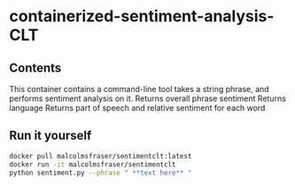 # containerized-sentiment-analysis-CLT

## Contents
This container contains a command-line tool takes a string phrase, and performs sentiment analysis on it.
    Returns overall phrase sentiment
    Returns language
    Returns part of speech and relative sentiment for each word

## Run it yourself

```bash
docker pull malcolmsfraser/sentimentclt:latest
docker run -it malcolmsfraser/sentimentclt
python sentiment.py --phrase " **text here** "
```
